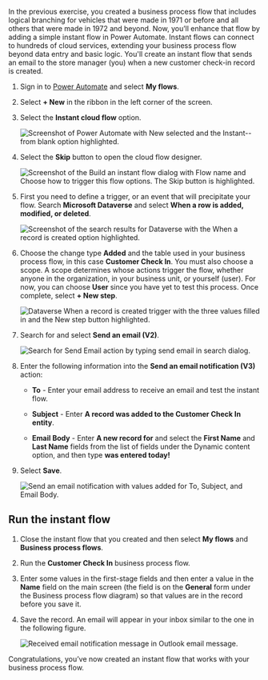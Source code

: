 In the previous exercise, you created a business process flow that includes logical
branching for vehicles that were made in 1971 or before and all others that were made in
1972 and beyond. Now, you’ll enhance that flow by adding a simple instant flow in
Power Automate. Instant flows can connect to hundreds of cloud services, extending your business
process flow beyond data entry and basic logic. You'll create an instant flow that sends an email to
the store manager (you) when a new customer check-in record is created.

1. Sign in to [Power Automate](https://preview.flow.microsoft.com/?azure-portal=true) and select **My flows**.

1. Select **+ New** in the ribbon in the left corner of the screen.

1. Select the **Instant cloud flow** option.

    ![Screenshot of Power Automate with New selected and the Instant--from blank option highlighted.](../media/18-create-instant-flow-dialog.png)

1. Select the **Skip** button to open the cloud flow designer.

    ![Screenshot of the Build an instant flow dialog with Flow name and Choose how to trigger this flow options. The Skip button is highlighted.](../media/19-select-skip-button-enter-flow-designer.png)

1. First you need to define a trigger, or an event that will precipitate your flow. Search **Microsoft Dataverse** and select **When a row is added, modified, or deleted**.

    ![Screenshot of the search results for Dataverse with the When a record is created option highlighted.](../media/20-search-common-data-service.png)

1. Choose the change type **Added** and the table used in your business process flow, in this case **Customer Check In**. You must also choose a scope.
A scope determines whose actions trigger the flow, whether anyone in the organization, in your business unit, or yourself (user). For now, you can choose
**User** since you have yet to test this process. Once complete, select **+ New step**.

    ![Dataverse When a record is created trigger with the three values filled in and the New step button highlighted.](../media/21-fill-out-record-created-trigger.png)

1. Search for and select **Send an email (V2)**.

    ![Search for Send Email action by typing send email in search dialog.](../media/22-send-email-action.png)

1. Enter the following information into the **Send an email notification (V3)** action:

    - **To** - Enter your email address to receive an email and test the instant flow.

    - **Subject** - Enter **A record was added to the Customer Check In entity**.

    - **Email Body** - Enter **A new record for** and select the **First Name** and **Last Name** fields from the list of fields under the Dynamic content option, and then type **was entered today!**

1. Select **Save**.

    ![Send an email notification with values added for To, Subject, and Email Body.](../media/23-fill-out-send-email-action.png)

## Run the instant flow

1. Close the instant flow that you created and then select **My flows** and **Business process flows**.

1. Run the **Customer Check In** business process flow.

1. Enter some values in the first-stage fields and then enter a value in the
**Name** field on the main screen (the field is on the **General** form under
the Business process flow diagram) so that values are in the record before you save it.

1. Save the record. An email will appear in your inbox similar to the one in the following figure.

   ![Received email notification message in Outlook email message.](../media/24-received-email-notification.png)

Congratulations, you’ve now created an instant flow that works with your business process flow.

